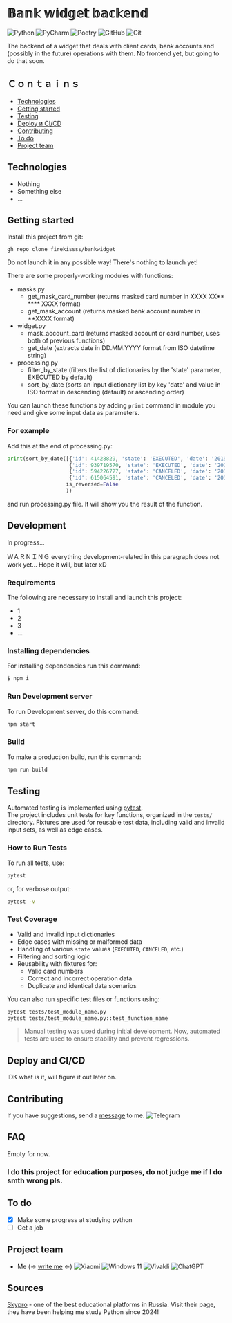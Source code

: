 # 𝔹𝕒𝕟𝕜 𝕨𝕚𝕕𝕘𝕖𝕥 𝕓𝕒𝕔𝕜𝕖𝕟𝕕

![Python](https://img.shields.io/badge/python-3670A0?style=for-the-badge&logo=python&logoColor=ffdd54)
![PyCharm](https://img.shields.io/badge/pycharm-143?style=for-the-badge&logo=pycharm&logoColor=black&color=black&labelColor=green)
![Poetry](https://img.shields.io/badge/Poetry-%233B82F6.svg?style=for-the-badge&logo=poetry&logoColor=0B3D8D)
![GitHub](https://img.shields.io/badge/github-%23121011.svg?style=for-the-badge&logo=github&logoColor=white)
![Git](https://img.shields.io/badge/git-%23F05033.svg?style=for-the-badge&logo=git&logoColor=white)

The backend of a widget that deals with client cards, bank accounts and (possibly in the future) operations with them.
No frontend yet, but going to do that soon.

## Ｃｏｎｔａｉｎｓ

- [Technologies](#technologies)
- [Getting started](#getting-started)
- [Testing](#testing)
- [Deploy и CI/CD](#deploy-and-cicd)
- [Contributing](#contributing)
- [To do](#to-do)
- [Project team](#project-team)

## Technologies

- Nothing
- Something else
- ...

## Getting started

Install this project from git:

```commandline
gh repo clone firekissss/bankwidget
```

Do not launch it in any possible way! There's nothing to launch yet!

There are some properly-working modules with functions:

- masks.py
    + get_mask_card_number (returns masked card number in XXXX XX** **** XXXX format)
    + get_mask_account (returns masked bank account number in **XXXX format)
- widget.py
    + mask_account_card (returns masked account or card number, uses both of previous functions)
    + get_date (extracts date in DD.MM.YYYY format from ISO datetime string)
- processing.py
    + filter_by_state (filters the list of dictionaries by the 'state' parameter, EXECUTED by default)
    + sort_by_date (sorts an input dictionary list by key 'date' and value in ISO format
      in descending (default) or ascending order)

You can launch these functions by adding `print` command in module you need and give some input data as parameters.

### For example

Add this at the end of processing.py:

```python
print(sort_by_date([{'id': 41428829, 'state': 'EXECUTED', 'date': '2019-07-03T18:35:29.512364'},
                    {'id': 939719570, 'state': 'EXECUTED', 'date': '2018-06-30T02:08:58.425572'},
                    {'id': 594226727, 'state': 'CANCELED', 'date': '2018-09-12T21:27:25.241689'},
                    {'id': 615064591, 'state': 'CANCELED', 'date': '2018-10-14T08:21:33.419441'}],
                   is_reversed=False
                   ))
```

and run processing.py file. It will show you the result of the function.

## Development

In progress...

ＷＡＲＮＩＮＧ
everything development-related in this paragraph does not work yet... Hope it will, but later xD

### Requirements

The following are necessary to install and launch this project:

- 1
- 2
- 3
- ...

### Installing dependencies

For installing dependencies run this command:

```sh
$ npm i
```

### Run Development server

To run Development server, do this command:

```sh
npm start
```

### Build

To make a production build, run this command:

```sh
npm run build
```

## Testing

Automated testing is implemented using [pytest](https://docs.pytest.org/).  
The project includes unit tests for key functions, organized in the `tests/` directory. Fixtures are used for reusable
test data, including valid and invalid input sets, as well as edge cases.

### How to Run Tests

To run all tests, use:

```bash
pytest
```

or, for verbose output:

```bash
pytest -v
```

### Test Coverage

- Valid and invalid input dictionaries
- Edge cases with missing or malformed data
- Handling of various `state` values (`EXECUTED`, `CANCELED`, etc.)
- Filtering and sorting logic
- Reusability with fixtures for:
    - Valid card numbers
    - Correct and incorrect operation data
    - Duplicate and identical data scenarios

You can also run specific test files or functions using:

```bash
pytest tests/test_module_name.py
pytest tests/test_module_name.py::test_function_name
```

> Manual testing was used during initial development. Now, automated tests are used to ensure stability and prevent
> regressions.

## Deploy and CI/CD

IDK what is it, will figure it out later on.

## Contributing

If you have suggestions, send a [message](https://t.me/firekissss) to me.
![Telegram](https://img.shields.io/badge/Telegram-2CA5E0?style=for-the-badge&logo=telegram&logoColor=white)

## FAQ

Empty for now.

### I do this project for education purposes, do not judge me if I do smth wrong pls.

## To do

- [x] Make some progress at studying python
- [ ] Get a job

## Project team

- Me (-> [write me](https://t.me/firekissss) <-)
  ![Xiaomi](https://img.shields.io/badge/Xiaomi-%23FF6900.svg?style=for-the-badge&logo=xiaomi&logoColor=white)
  ![Windows 11](https://img.shields.io/badge/Windows%2011-%230079d5.svg?style=for-the-badge&logo=Windows%2011&logoColor=white)
  ![Vivaldi](https://img.shields.io/badge/Vivaldi-EF3939?style=for-the-badge&logo=Vivaldi&logoColor=white)
  ![ChatGPT](https://img.shields.io/badge/chatGPT-74aa9c?style=for-the-badge&logo=openai&logoColor=white)

## Sources

[Skypro](https://skyeng.ru/home) - one of the best educational platforms in Russia.
Visit their page, they have been helping me study Python since 2024!